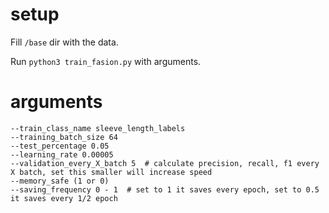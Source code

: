 # setup

Fill `/base` dir with the data.

Run `python3 train_fasion.py` with arguments.

# arguments

```
--train_class_name sleeve_length_labels
--training_batch_size 64
--test_percentage 0.05
--learning_rate 0.00005
--validation_every_X_batch 5  # calculate precision, recall, f1 every X batch, set this smaller will increase speed
--memory_safe (1 or 0)
--saving_frequency 0 - 1  # set to 1 it saves every epoch, set to 0.5 it saves every 1/2 epoch
```


